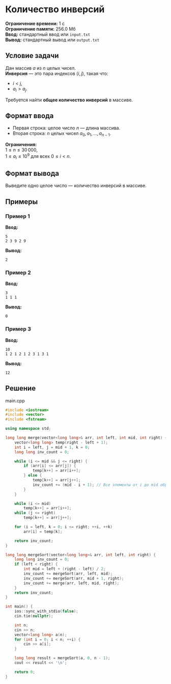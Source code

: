 # Количество инверсий

**Ограничение времени:** 1 с  
**Ограничение памяти:** 256.0 Мб  
**Ввод:** стандартный ввод или `input.txt`  
**Вывод:** стандартный вывод или `output.txt`

## Условие задачи

Дан массив $a$ из $n$ целых чисел.  
**Инверсия** — это пара индексов $(i, j)$, такая что:
- $i < j$,
- $a_i > a_j$.

Требуется найти **общее количество инверсий** в массиве.

## Формат ввода

- Первая строка: целое число $n$ — длина массива.  
- Вторая строка: $n$ целых чисел $a_0, a_1, \dots, a_{n-1}$.

**Ограничения:**  
$1 \leq n \leq 30\,000$,  
$1 \leq a_i \leq 10^9$ для всех $0 \leq i < n$.

## Формат вывода

Выведите одно целое число — количество инверсий в массиве.

## Примеры

### Пример 1

**Ввод:**
```
5
2 3 9 2 9
```

**Вывод:**
```
2
```

### Пример 2

**Ввод:**
```
3
1 1 1
```

**Вывод:**
```
0
```

### Пример 3

**Ввод:**
```
10
1 2 1 2 1 2 3 1 3 1
```

**Вывод:**
```
12
```
## Решение

main.cpp
```cpp
#include <iostream>
#include <vector>
#include <fstream>

using namespace std;

long long merge(vector<long long>& arr, int left, int mid, int right) {
    vector<long long> temp(right - left + 1);
    int i = left, j = mid + 1, k = 0;
    long long inv_count = 0;

    while (i <= mid && j <= right) {
        if (arr[i] <= arr[j]) {
            temp[k++] = arr[i++];
        } else {
            temp[k++] = arr[j++];
            inv_count += (mid - i + 1); // Все элементы от i до mid образуют инверсии с arr[j]
        }
    }

    while (i <= mid)
        temp[k++] = arr[i++];
    while (j <= right)
        temp[k++] = arr[j++];

    for (i = left, k = 0; i <= right; ++i, ++k)
        arr[i] = temp[k];

    return inv_count;
}

long long mergeSort(vector<long long>& arr, int left, int right) {
    long long inv_count = 0;
    if (left < right) {
        int mid = left + (right - left) / 2;
        inv_count += mergeSort(arr, left, mid);
        inv_count += mergeSort(arr, mid + 1, right);
        inv_count += merge(arr, left, mid, right);
    }
    return inv_count;
}

int main() {
    ios::sync_with_stdio(false);
    cin.tie(nullptr);

    int n;
    cin >> n;
    vector<long long> a(n);
    for (int i = 0; i < n; ++i) {
        cin >> a[i];
    }

    long long result = mergeSort(a, 0, n - 1);
    cout << result << '\n';

    return 0;
}
```
